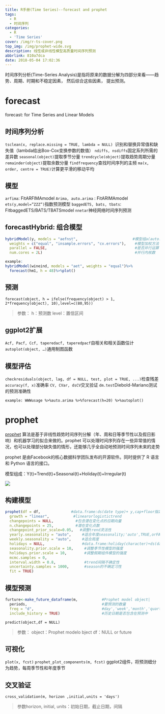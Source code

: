 ```yaml
---
title: R手册(Time Series)--forecast and prophet
tags:
  - R
  - 时间序列
categories:
  - R
  - 'Time Series'
cover: /img/r-ts-cover.png
top_img: /img/prophet-wide.svg
description: 线性或非线性模型高质量时间序列预测
abbrlink: 810a7dca
date: 2018-05-04 17:02:36
---
```


时间序列分析(Time-Series Analysis)是指将原来的数据分解为四部分来看——趋势、周期、时期和不稳定因素， 然后综合这些因素， 提出预测。

<!-- more -->

# forecast 

forecast: for Time Series and Linear Models

## 时间序列分析

`tsclean(x, replace.missing = TRUE, lambda = NULL) `识别和替换异常值和缺失值（lambda给出Box-Cox变换参数的数值）
`ndiffs, nsdiffs`固定系列所需的差异数
`seasonal(object)`提取季节分量
`trendcycle(object)`提取趋势周期分量
`remainder(object)`提取余数分量
`findfrequency`查找时间序列的主频
`ma(x, order, centre = TRUE)`计算更平滑的移动平均

## 模型

`arfima`: FitARFIMAmodel
`Arima, auto.arima` : FitARIMAmodel
`ets(y,model=”ZZZ”)`指数预测模型
`baggedETS, bats, tbats`: FitbaggedETS/BATS/TBATSmodel
`nnetar`神经网络时间序列预测

## forecastHybrid: 组合模型

```r
hybridModel(y, models = "aefnst",                         #模型组a(auto.arima),e(ets),f(thetam),n(nnetar),s(stlm),t(tbats)
  weights = c("equal", "insample.errors", "cv.errors"),    #模型加权方法
  parallel = FALSE,                                        #是否并行运算
  num.cores = 2L)                                          #并行内核数
```

```r
example: 
hybridModel(wineind, models = "aet", weights = "equal")%>%
  forecast(hm1, h = 48)%>%plot()
```

## 预测

`forecast(object, h = ifelse(frequency(object) > 1, 2*frequency(object), 10),level=c(80,95))`

> 参数：
> h：预测数
> level：置信区间

## ggplot2扩展

`Acf, Pacf, Ccf, taperedacf, taperedpacf`自相关和相关函数估计
`autoplot(object, …)`通用制图函数

## 模型评估

`checkresiduals(object, lag, df = NULL, test, plot = TRUE, ...)`检查残差
`accuracy(f, x)`准确率
`CV, CVar, dsCV`交叉验证
`dm.test`Diebold-Mariano测试的预测准确性

`example: WWWusage %>%auto.arima %>%forecast(h=20) %>%autoplot()`

# prophet

[prophet](https://github.com/facebook/prophet) 算法是基于非线性趋势时间序列分解（年、周和日等季节性以及假日影响）和机器学习的拟合来做的。prophet 可以处理时间序列存在一些异常值的情况，也可以处理部分缺失值的情形，还能够几乎全自动地预测时间序列未来的走势

prophet 是由Facebook的核心数据科学团队发布的开源软件。同时提供了 R 语言和 Python 语言的接口。

模型组成：Y(t)=Trend(t)+Seasonal(t)+Holiday(t)+Irregular(t)

![](https://warehouse-1310574346.cos.ap-shanghai.myqcloud.com/images/common/ts-trend.png)

## 构建模型

```r
prophet(df = df,              #data.frame:ds(date type)+ y,cap+floor指定饱和最大值和最小值
  growth = "linear",           #linearorlogistictrend
  changepoints = NULL,          #包含潜在变化点的日期向量
  n.changepoints = 25,          #潜在变化点数
  changepoint_prior_scale=0.05,   #调整trend灵活性
  yearly.seasonality = "auto",     #适合年度seasonality;'auto',TRUE,orFALSE
  weekly.seasonality = "auto",     #适合周度
  holidays = NULL,                 #data.frame:holiday(character)+ds(datetype),lower_window+upper_window(可选，指定假日周围的天数)
  seasonality.prior.scale = 10,     #调整季节性模型的强度
  holidays.prior.scale = 10,        #调整假期组件模型的强度
  mcmc.samples = 0, 
  interval.width = 0.8,             #trend间隔不确定性
  uncertainty.samples = 1000,       #season的不确定习性
  fit = TRUE)
```

## 模型预测

```r
furture<-make_future_dataframe(m,           #Prophet model object|
  periods,                                  #要预测的数量
  freq = "d",                               #day','week','month','quarter',or'year'
  include_history = TRUE)                   #历史日期是否包含在预测中
```

`predict(object,df = NULL)`

> 参数：
> object：Prophet modelo bject 
> df：NULL or future

## 可视化

`plot(x, fcst)`
`prophet_plot_components(m, fcst)` ggplot2组件，将预测细分为趋势，每周季节性和年度季节

## 交叉验证

`cross_validation(m, horizon ,initial,units = 'days')`

> 参数horizon, initial, units：初始日期，截止日期，间隔



